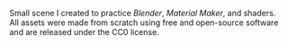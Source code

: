 Small scene I created to practice *Blender*, *Material Maker*, and shaders.  
All assets were made from scratch using free and open-source software and are released under the CC0 license.
